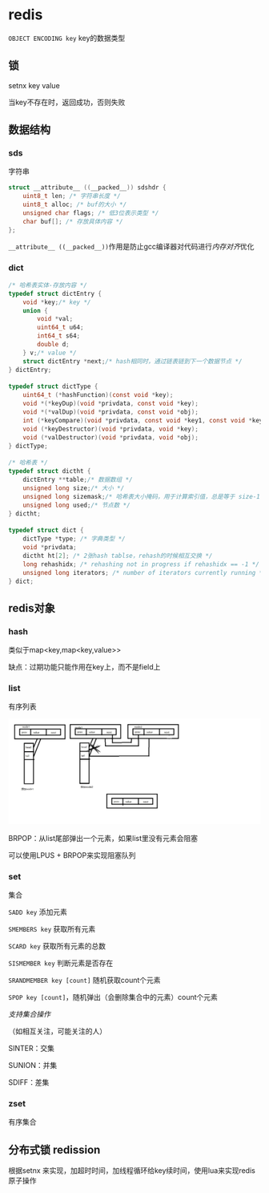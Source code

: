 # redis

`OBJECT ENCODING key` key的数据类型

## 锁

setnx key value

当key不存在时，返回成功，否则失败



## 数据结构

### sds

字符串

```c
struct __attribute__ ((__packed__)) sdshdr {
    uint8_t len; /* 字符串长度 */
    uint8_t alloc; /* buf的大小 */
    unsigned char flags; /* 低3位表示类型 */
    char buf[]; /* 存放具体内容 */
};
```

`__attribute__ ((__packed__))`作用是防止gcc编译器对代码进行*内存对齐*优化

### dict

```c
/* 哈希表实体-存放内容 */
typedef struct dictEntry {
    void *key;/* key */
    union {
        void *val;
        uint64_t u64;
        int64_t s64;
        double d;
    } v;/* value */
    struct dictEntry *next;/* hash相同时，通过链表链到下一个数据节点 */
} dictEntry;

typedef struct dictType {
    uint64_t (*hashFunction)(const void *key);
    void *(*keyDup)(void *privdata, const void *key);
    void *(*valDup)(void *privdata, const void *obj);
    int (*keyCompare)(void *privdata, const void *key1, const void *key2);
    void (*keyDestructor)(void *privdata, void *key);
    void (*valDestructor)(void *privdata, void *obj);
} dictType;

/* 哈希表 */
typedef struct dictht {
    dictEntry **table;/* 数据数组 */
    unsigned long size;/* 大小 */
    unsigned long sizemask;/* 哈希表大小掩码，用于计算索引值，总是等于 size-1 */
    unsigned long used;/* 节点数 */
} dictht;

typedef struct dict {
    dictType *type; /* 字典类型 */
    void *privdata;
    dictht ht[2]; /* 2张hash tablse，rehash的时候相互交换 */
    long rehashidx; /* rehashing not in progress if rehashidx == -1 */
    unsigned long iterators; /* number of iterators currently running */
} dict;
```



## redis对象

### hash

类似于map<key,map<key,value>>

缺点：过期功能只能作用在key上，而不是field上

### list

有序列表

![list](redis-list.jpg)

BRPOP：从list尾部弹出一个元素，如果list里没有元素会阻塞

可以使用LPUS + BRPOP来实现阻塞队列

### set

集合

`SADD key` 添加元素

`SMEMBERS key` 获取所有元素

`SCARD key` 获取所有元素的总数

`SISMEMBER key` 判断元素是否存在

`SRANDMEMBER key [count]` 随机获取count个元素

`SPOP key [count]`，随机弹出（会删除集合中的元素）count个元素

*支持集合操作*

（如相互关注，可能关注的人）

SINTER：交集

SUNION：并集

SDIFF：差集

### zset

有序集合

## 分布式锁 redission

根据setnx 来实现，加超时时间，加线程循环给key续时间，使用lua来实现redis原子操作